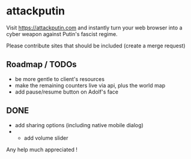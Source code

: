# attackputin

Visit https://attackputin.com and instantly turn your web browser into a cyber weapon against Putin's fascist regime.

Please contribute sites that should be included (create a merge request)

## Roadmap / TODOs
- be more gentle to client's resources 
- make the remaining counters live via api, plus the world map
- add pause/resume button on Adolf's face

## DONE
- add sharing options (including native mobile dialog) 
- - add volume slider

Any help much appreciated !